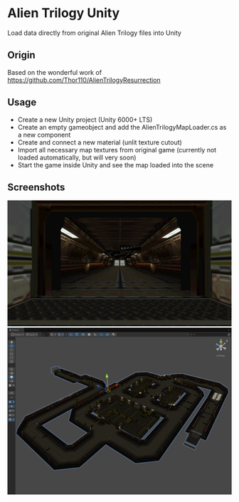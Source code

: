 # Alien Trilogy Unity
Load data directly from original Alien Trilogy files into Unity

## Origin
Based on the wonderful work of https://github.com/Thor110/AlienTrilogyResurrection

## Usage
* Create a new Unity project (Unity 6000+ LTS)
* Create an empty gameobject and add the AlienTrilogyMapLoader.cs as a new component
* Create and connect a new material (unlit texture cutout)
* Import all necessary map textures from original game (currently not loaded automatically, but will very soon)
* Start the game inside Unity and see the map loaded into the scene

## Screenshots
![01](01.PNG)
![02](02.PNG)
